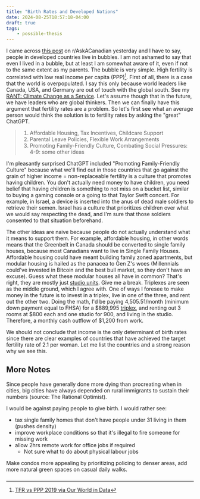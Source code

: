 ```yaml
---
title: "Birth Rates and Developed Nations"
date: 2024-08-25T18:57:18-04:00
draft: true
tags:
    - possible-thesis
---
```


I came across [this post](https://www.reddit.com/r/AskACanadian/comments/1eypxcp/if_canada_wants_to_increase_the_population_then/) on r/AskACanadian yesterday and I have to say, people in developed countries live in bubbles. I am not ashamed to say that even I lived in a bubble, but at least I am somewhat aware of it, even if not to the same extent as my parents. The bubble is very simple. High fertility is correlated with low real income per capita (PPP)[^1]. First of all, there is a case that the world is overpopulated. I say this only because world leaders like Canada, USA, and Germany are out of touch with the global south. See my [RANT: Climate Change as a Service](/posts/climate-change-as-a-service). Let's assume though that in the future, we have leaders who are global thinkers. Then we can finally have this argument that fertility rates are a problem. So let's first see what an average person would think the solution is to fertility rates by asking the "great" ChatGPT.

> 1. Affordable Housing, Tax Incentives, Childcare Support
> 2. Parental Leave Policies, Flexible Work Arrangements
> 3. Promoting Family-Friendly Culture, Combating Social Pressures:
> 4-9: some other ideas

I'm pleasantly surprised ChatGPT included "Promoting Family-Friendly Culture" because what we'll find out in those countries that go against the grain of higher income = non-replaceable fertility is a culture that promotes having children. You don't actually need money to have children, you need belief that having children is something to not miss on a bucket list, similar to buying a gaming console or a going to that Taylor Swift concert. For example, in Israel, a device is inserted into the anus of dead male soldiers to retrieve their semen. Israel has a culture that prioritizes children over what we would say respecting the dead, and I'm sure that those soldiers consented to that situation beforehand.

The other ideas are naive because people do not actually understand what it means to support them. For example, affordable housing, in other words means that the Greenbelt in Canada should be converted to single family houses, because most Canadians want to live in Single Family Houses. Affordable housing could have meant building family zoned apartments, but modular housing is hailed as the panacea to Gen Z's woes (Millennials could've invested in Bitcoin and the best bull market, so they don't have an excuse). Guess what these modular houses all have in common? That's right, they are mostly just [studio units](https://www.toronto.ca/community-people/housing-shelter/affordable-housing-developments/modular-housing-initiative/). Give me a break. Triplexes are seen as the middle ground, which I agree with. One of ways I foresee to make money in the future is to invest in a triplex, live in one of the three, and rent out the other two. Doing the math, I'd be paying 4,505.51/month (minimum down payment equal to FHSA) for a $889,995 [triplex](https://www.realtor.ca/real-estate/27226833/211-raglan-road-kingston), and renting out 3 rooms at $800 each and one studio for 900, and living in the studio. Therefore, a monthly cash outflow of $1,200 from work.

We should not conclude that income is the only determinant of birth rates since there are clear examples of countries that have achieved the target fertility rate of 2.1 per woman. Let me list the countries and a strong reason why we see this.

## More Notes

Since people have generally done more dying than procreating when in cities, big cities have always depended on rural immigrants to sustain their numbers (source: The Rational Optimist).

I would be against paying people to give birth. I would rather see:

- tax single family homes that don't have people under 31 living in them (pushes density)
- improve workplace conditions so that it's illegal to fire someone for missing work
- allow 2hrs remote work for office jobs if required
  - Not sure what to do about physical labour jobs

Make condos more appealing by prioritizing policing to denser areas, add more natural green spaces on casual daily walks.

###

[^1]: [TFR vs PPP 2019 via Our World in Data](https://ourworldindata.org/grapher/children-per-woman-fertility-rate-vs-level-of-prosperity)
